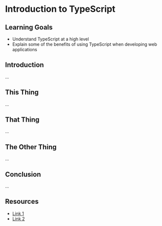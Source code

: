 # Introduction to TypeScript

## Learning Goals

- Understand TypeScript at a high level
- Explain some of the benefits of using TypeScript when developing web applications

## Introduction

...

## This Thing

...

## That Thing

...

## The Other Thing

...

## Conclusion

...

## Resources

- [Link 1](example.com)
- [Link 2](example.com)
